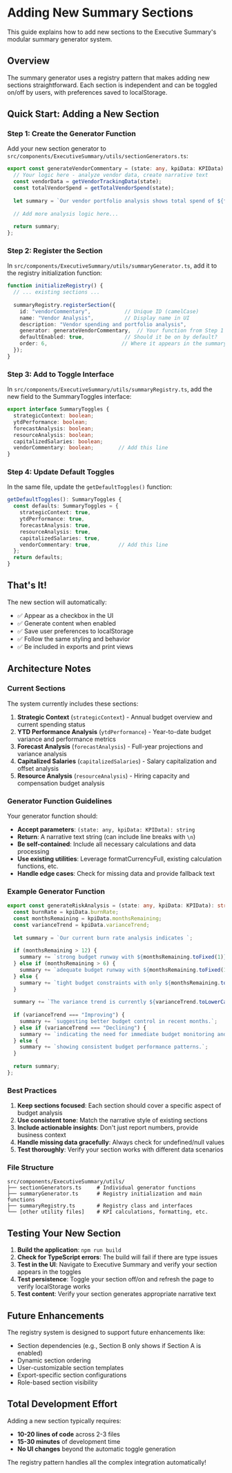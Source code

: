 # Adding New Summary Sections

This guide explains how to add new sections to the Executive Summary's modular summary generator system.

## Overview

The summary generator uses a registry pattern that makes adding new sections straightforward. Each section is independent and can be toggled on/off by users, with preferences saved to localStorage.

## Quick Start: Adding a New Section

### Step 1: Create the Generator Function

Add your new section generator to `src/components/ExecutiveSummary/utils/sectionGenerators.ts`:

```typescript
export const generateVendorCommentary = (state: any, kpiData: KPIData): string => {
  // Your logic here - analyze vendor data, create narrative text
  const vendorData = getVendorTrackingData(state);
  const totalVendorSpend = getTotalVendorSpend(state);
  
  let summary = `Our vendor portfolio analysis shows total spend of ${formatCurrencyFull(totalVendorSpend)}. `;
  
  // Add more analysis logic here...
  
  return summary;
};
```

### Step 2: Register the Section

In `src/components/ExecutiveSummary/utils/summaryGenerator.ts`, add it to the registry initialization function:

```typescript
function initializeRegistry() {
  // ... existing sections ...
  
  summaryRegistry.registerSection({
    id: "vendorCommentary",           // Unique ID (camelCase)
    name: "Vendor Analysis",          // Display name in UI
    description: "Vendor spending and portfolio analysis",
    generator: generateVendorCommentary,  // Your function from Step 1
    defaultEnabled: true,             // Should it be on by default?
    order: 6,                        // Where it appears in the summary
  });
}
```

### Step 3: Add to Toggle Interface

In `src/components/ExecutiveSummary/utils/summaryRegistry.ts`, add the new field to the SummaryToggles interface:

```typescript
export interface SummaryToggles {
  strategicContext: boolean;
  ytdPerformance: boolean;
  forecastAnalysis: boolean;
  resourceAnalysis: boolean;
  capitalizedSalaries: boolean;
  vendorCommentary: boolean;        // Add this line
}
```

### Step 4: Update Default Toggles

In the same file, update the `getDefaultToggles()` function:

```typescript
getDefaultToggles(): SummaryToggles {
  const defaults: SummaryToggles = {
    strategicContext: true,
    ytdPerformance: true,
    forecastAnalysis: true,
    resourceAnalysis: true,
    capitalizedSalaries: true,
    vendorCommentary: true,         // Add this line
  };
  return defaults;
}
```

## That's It!

The new section will automatically:

- ✅ Appear as a checkbox in the UI
- ✅ Generate content when enabled
- ✅ Save user preferences to localStorage
- ✅ Follow the same styling and behavior
- ✅ Be included in exports and print views

## Architecture Notes

### Current Sections

The system currently includes these sections:

1. **Strategic Context** (`strategicContext`) - Annual budget overview and current spending status
2. **YTD Performance Analysis** (`ytdPerformance`) - Year-to-date budget variance and performance metrics  
3. **Forecast Analysis** (`forecastAnalysis`) - Full-year projections and variance analysis
4. **Capitalized Salaries** (`capitalizedSalaries`) - Salary capitalization and offset analysis
5. **Resource Analysis** (`resourceAnalysis`) - Hiring capacity and compensation budget analysis

### Generator Function Guidelines

Your generator function should:

- **Accept parameters**: `(state: any, kpiData: KPIData): string`
- **Return**: A narrative text string (can include line breaks with `\n`)
- **Be self-contained**: Include all necessary calculations and data processing
- **Use existing utilities**: Leverage formatCurrencyFull, existing calculation functions, etc.
- **Handle edge cases**: Check for missing data and provide fallback text

### Example Generator Function

```typescript
export const generateRiskAnalysis = (state: any, kpiData: KPIData): string => {
  const burnRate = kpiData.burnRate;
  const monthsRemaining = kpiData.monthsRemaining;
  const varianceTrend = kpiData.varianceTrend;
  
  let summary = `Our current burn rate analysis indicates `;
  
  if (monthsRemaining > 12) {
    summary += `strong budget runway with ${monthsRemaining.toFixed(1)} months of capacity remaining. `;
  } else if (monthsRemaining > 6) {
    summary += `adequate budget runway with ${monthsRemaining.toFixed(1)} months remaining. `;
  } else {
    summary += `tight budget constraints with only ${monthsRemaining.toFixed(1)} months of runway remaining. `;
  }
  
  summary += `The variance trend is currently ${varianceTrend.toLowerCase()}, `;
  
  if (varianceTrend === "Improving") {
    summary += `suggesting better budget control in recent months.`;
  } else if (varianceTrend === "Declining") {
    summary += `indicating the need for immediate budget monitoring and corrective action.`;
  } else {
    summary += `showing consistent budget performance patterns.`;
  }
  
  return summary;
};
```

### Best Practices

1. **Keep sections focused**: Each section should cover a specific aspect of budget analysis
2. **Use consistent tone**: Match the narrative style of existing sections
3. **Include actionable insights**: Don't just report numbers, provide business context
4. **Handle missing data gracefully**: Always check for undefined/null values
5. **Test thoroughly**: Verify your section works with different data scenarios

### File Structure

```
src/components/ExecutiveSummary/utils/
├── sectionGenerators.ts     # Individual generator functions
├── summaryGenerator.ts      # Registry initialization and main functions
├── summaryRegistry.ts       # Registry class and interfaces
└── [other utility files]    # KPI calculations, formatting, etc.
```

## Testing Your New Section

1. **Build the application**: `npm run build`
2. **Check for TypeScript errors**: The build will fail if there are type issues
3. **Test in the UI**: Navigate to Executive Summary and verify your section appears in the toggles
4. **Test persistence**: Toggle your section off/on and refresh the page to verify localStorage works
5. **Test content**: Verify your section generates appropriate narrative text

## Future Enhancements

The registry system is designed to support future enhancements like:

- Section dependencies (e.g., Section B only shows if Section A is enabled)
- Dynamic section ordering
- User-customizable section templates
- Export-specific section configurations
- Role-based section visibility

## Total Development Effort

Adding a new section typically requires:
- **10-20 lines of code** across 2-3 files
- **15-30 minutes** of development time
- **No UI changes** beyond the automatic toggle generation

The registry pattern handles all the complex integration automatically!
